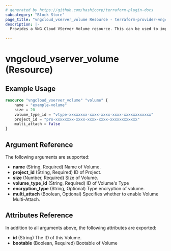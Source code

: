 ```yaml
---
# generated by https://github.com/hashicorp/terraform-plugin-docs
subcategory: "Block Store"
page_title: "vngcloud_vserver_volume Resource - terraform-provider-vngcloud"
description: |-
  Provides a VNG Cloud VServer Volume resource. This can be used to import, create, modify, and delete.
  
---
```


# vngcloud_vserver_volume (Resource)



## Example Usage

```terraform
resource "vngcloud_vserver_volume" "volume" {
    name = "example-volume"
    size = 20
    volume_type_id = "vtype-xxxxxxxx-xxxx-xxxx-xxxx-xxxxxxxxxxxx"
    project_id = "pro-xxxxxxxx-xxxx-xxxx-xxxx-xxxxxxxxxxxx"
    multi_attach = false
}
```

## Argument Reference

The following arguments are supported:

- **name** (String, Required) Name of Volume.
- **project_id** (String, Required) ID of Project.
- **size** (Number, Required) Size of Volume.
- **volume_type_id** (String, Required) ID of Volume's Type
- **encryption_type** (String, Optional) Type encryption of volume.
- **multi_attach** (Boolean, Optional) Specifies whether to enable Volume Multi-Attach.

## Attributes Reference

In addition to all arguments above, the following attributes are exported:

- **id** (String) The ID of this Volume.
- **bootable** (Boolean, Required) Bootable of Volume



